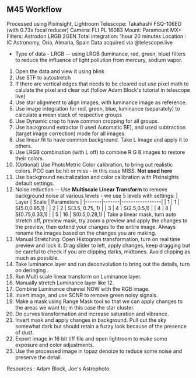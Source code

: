 ## M45 Workflow 
Processed using Pixinsight, Lightroom 
Telescope: Takahashi FSQ-106ED (with 0.73x focal reducer) 
Camera: FLI PL 16083
Mount: Paramount MX+
Filters:  Astrodon LRGB 2GEN
Total integration: 1hour 20 minutes
Location : IC Astronomy, Oria, Almaria, Spain
Data acquired via @telescope.live

* Type of data - LRGB -- using LRGB (luminance, red, green, blue) filters to
reduce the influence of light pollution from mercury, sodium vapor. 
1. Open the data and view it using blink
2. Use STF to autostretch 
3. If there are vertical edges that needs to be cleared out use pixel math to calulate the pixel and
clear out (follow Adam Block's tutorial in telescope live)
4. Use star alignment to align images, with luminance image as reference.
5. Use image integration for red, green, blue, luminance (separately) to calculate a mean stack of respective
groups
6. Use Dynamic crop to have common cropping for all groups. 
7. Use background extractor (I used Automatic BE), and used subtraction (target image correction) mode for all images. 
8. Use linear fit to have common background. Take L image and apply it to others. 
9. Use LRGB combination (with L off) to combine R G B images to restore their colors. 
9. (Optional) Use PhotoMetric Color calibration, to bring out realistic colors. PCC can be hit or miss - in this case MISS. **Not used here**
10.  Use background neutralization and color calibration with Pixinsights default settings. 
11. Noise reduction -- Use **Multiscale Linear Transform** to remove background noise at various levels - we use 5 levels with settings:
| Layer | Scale | Parameters      |
|-------|-------|-----------------|
| 1     | 1     | S(5.0,0.85,1)   |
| 2     | 2     | S(3.5, 0.75, 1) |
| 3     | 4     | S(2.5,0.5,1)    |
| 4     | 8     | S(0.75,0.33,1)  |
| 5     | 16    | S(0.5,0.28,1)   |
Take a linear mask, turn auto stretch off, preview mask, try zoom a preview and apply the changes to the preview, then extend your changes to the entire image. Always rename the images based on the changes you are making. 
12. Manual Stretching: Open Histogram transformation, turn on real time preview and lock it. Drag slider to left, apply changes, keep dragging but be careful to check if you are clipping darks, midtones. Avoid clipping as much as possible. 
13. Take luminance layer and run deconvolution to bring out the details, turn on deringing . 
14. Run Multi scale linear transform on Luminance layer.
15. Manually stretch Luminance layer like 12.
16. Combine Luminance channel NOW with the RGB image. 
17. Invert image, and use SCNR to remove green noisy signals.
18. Make a mask using Range Mask tool so that we can apply changes to the areas we want to; in this case the star cluster. 
19. Do curves transformation and increase saturation and vibrance. 
20. Invert mask and apply changes in background. Pull out the sky somewhat dark but should retain a fuzzy look because of the presence of dust. 
21. Export image in 16 bit tiff file and open lightroom to make some exposure and color adjustments. 
22. Use the processed image in topaz denoize to reduce some noise and preserve the detail. 

Resources : Adam Block, Joe's Astrophoto. 


